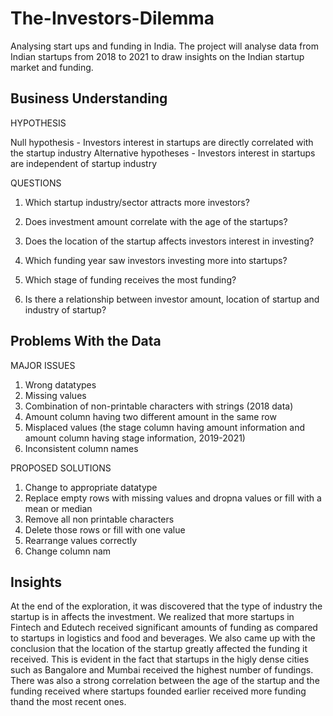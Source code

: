 # The-Investors-Dilemma
Analysing start ups and funding in India.
The project will analyse data from Indian startups from 2018 to 2021 to draw insights on the Indian startup market and funding. 


## Business Understanding

HYPOTHESIS

Null hypothesis - Investors interest in startups are directly correlated with the startup industry
Alternative hypotheses - Investors interest in startups are independent of startup industry

QUESTIONS

1. Which startup industry/sector attracts more investors?
2. Does investment amount correlate with the age of the startups?
3. Does the location of the startup affects investors interest in investing?
4. Which funding year saw investors investing more into startups?
5. Which stage of funding receives the most funding?

6. Is there a relationship between investor amount, location of startup and industry of startup?


## Problems With the Data

MAJOR ISSUES

1. Wrong datatypes
2. Missing values
3. Combination of non-printable characters with strings (2018 data)
4. Amount column having two different amount in the same row
5. Misplaced values (the stage column having amount information and amount column having stage information, 2019-2021)
6. Inconsistent column names


PROPOSED SOLUTIONS

1. Change to appropriate datatype
2. Replace empty rows with missing values and dropna values or fill with a mean or median
3. Remove all non printable characters
4. Delete those rows or fill with one value
5. Rearrange values correctly
6. Change column nam

## Insights

At the end of the exploration, it was discovered that the type of industry the startup is in affects the investment. We realized that more startups in Fintech and Edutech received significant amounts of funding as compared to startups in logistics and food and beverages. 
We also came up with the conclusion that the location of the startup greatly affected the funding it received. This is evident in the fact that startups in the higly dense cities such as Bangalore and Mumbai received the highest number of fundings. There was also a strong correlation between the age of the startup and the funding received where startups founded earlier received more funding thand the most recent ones. 